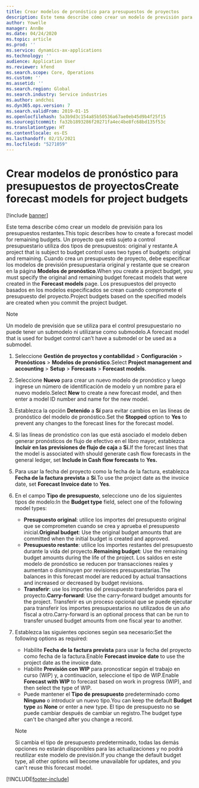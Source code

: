 ```yaml
---
title: Crear modelos de pronóstico para presupuestos de proyectos
description: Este tema describe cómo crear un modelo de previsión para los presupuestos restantes.
author: Yowelle
manager: AnnBe
ms.date: 04/24/2020
ms.topic: article
ms.prod: ''
ms.service: dynamics-ax-applications
ms.technology: ''
audience: Application User
ms.reviewer: kfend
ms.search.scope: Core, Operations
ms.custom: ''
ms.assetid: ''
ms.search.region: Global
ms.search.industry: Service industries
ms.author: andchoi
ms.dyn365.ops.version: 7
ms.search.validFrom: 2019-01-15
ms.openlocfilehash: 5a3b9d3c154a85b50536a67ae0eb45d9b4f25f15
ms.sourcegitcommit: fa32b1893286f20271fa4ec4be8fc68bd135f53c
ms.translationtype: HT
ms.contentlocale: es-ES
ms.lasthandoff: 02/15/2021
ms.locfileid: "5271059"
---
```

# <a name="create-forecast-models-for-project-budgets"></a><span data-ttu-id="931d5-103">Crear modelos de pronóstico para presupuestos de proyectos</span><span class="sxs-lookup"><span data-stu-id="931d5-103">Create forecast models for project budgets</span></span> 

[!include [banner](../includes/banner.md)]

<span data-ttu-id="931d5-104">Este tema describe cómo crear un modelo de previsión para los presupuestos restantes.</span><span class="sxs-lookup"><span data-stu-id="931d5-104">This topic describes how to create a forecast model for remaining budgets.</span></span> <span data-ttu-id="931d5-105">Un proyecto que está sujeto a control presupuestario utiliza dos tipos de presupuestos: original y restante.</span><span class="sxs-lookup"><span data-stu-id="931d5-105">A project that is subject to budget control uses two types of budgets: original and remaining.</span></span> <span data-ttu-id="931d5-106">Cuando crea un presupuesto de proyecto, debe especificar los modelos de previsión presupuestaria original y restante que se crearon en la página **Modelos de pronóstico**.</span><span class="sxs-lookup"><span data-stu-id="931d5-106">When you create a project budget, you must specify the original and remaining budget forecast models that were created in the **Forecast models** page.</span></span> <span data-ttu-id="931d5-107">Los presupuestos del proyecto basados en los modelos especificados se crean cuando compromete el presupuesto del proyecto.</span><span class="sxs-lookup"><span data-stu-id="931d5-107">Project budgets based on the specified models are created when you commit the project budget.</span></span>

> [!NOTE]
> <span data-ttu-id="931d5-108">Un modelo de previsión que se utiliza para el control presupuestario no puede tener un submodelo ni utilizarse como submodelo.</span><span class="sxs-lookup"><span data-stu-id="931d5-108">A forecast model that is used for budget control can’t have a submodel or be used as a submodel.</span></span>

1. <span data-ttu-id="931d5-109">Seleccione **Gestión de proyectos y contabilidad** > **Configuración** > **Pronósticos**  > **Modelos de pronóstico**.</span><span class="sxs-lookup"><span data-stu-id="931d5-109">Select **Project management and accounting** > **Setup** > **Forecasts**  > **Forecast models**.</span></span>
2. <span data-ttu-id="931d5-110">Seleccione **Nuevo** para crear un nuevo modelo de pronóstico y luego ingrese un número de identificación de modelo y un nombre para el nuevo modelo.</span><span class="sxs-lookup"><span data-stu-id="931d5-110">Select **New** to create a new forecast model, and then enter a model ID number and name for the new model.</span></span> 
3. <span data-ttu-id="931d5-111">Establezca la opción **Detenido** a **Sí** para evitar cambios en las líneas de pronóstico del modelo de pronóstico.</span><span class="sxs-lookup"><span data-stu-id="931d5-111">Set the **Stopped** option to **Yes** to prevent any changes to the forecast lines for the forecast model.</span></span> 
4. <span data-ttu-id="931d5-112">Si las líneas de pronóstico con las que está asociado el modelo deben generar pronósticos de flujo de efectivo en el libro mayor, establezca **Incluir en las previsiones de flujo de caja** a **Sí.**</span><span class="sxs-lookup"><span data-stu-id="931d5-112">If the forecast lines that the model is associated with should generate cash flow forecasts in the general ledger, set **Include in Cash flow forecasts** to **Yes.**</span></span> 
5. <span data-ttu-id="931d5-113">Para usar la fecha del proyecto como la fecha de la factura, establezca **Fecha de la factura prevista** a **Sí**.</span><span class="sxs-lookup"><span data-stu-id="931d5-113">To use the project date as the invoice date, set **Forecast Invoice date** to **Yes**.</span></span> 
6. <span data-ttu-id="931d5-114">En el campo **Tipo de presupuesto**, seleccione uno de los siguientes tipos de modelo:</span><span class="sxs-lookup"><span data-stu-id="931d5-114">In the **Budget type** field, select one of the following model types:</span></span>

   - <span data-ttu-id="931d5-115">**Presupuesto original**: utilice los importes del presupuesto original que se comprometen cuando se crea y aprueba el presupuesto inicial.</span><span class="sxs-lookup"><span data-stu-id="931d5-115">**Original budget**: Use the original budget amounts that are committed when the initial budget is created and approved.</span></span>
   - <span data-ttu-id="931d5-116">**Presupuesto restante**: utilice los importes restantes del presupuesto durante la vida del proyecto.</span><span class="sxs-lookup"><span data-stu-id="931d5-116">**Remaining budget**: Use the remaining budget amounts during the life of the project.</span></span> <span data-ttu-id="931d5-117">Los saldos en este modelo de pronóstico se reducen por transacciones reales y aumentan o disminuyen por revisiones presupuestarias.</span><span class="sxs-lookup"><span data-stu-id="931d5-117">The balances in this forecast model are reduced by actual transactions and increased or decreased by budget revisions.</span></span>
   - <span data-ttu-id="931d5-118">**Transferir**: use los importes del presupuesto transferidos para el proyecto.</span><span class="sxs-lookup"><span data-stu-id="931d5-118">**Carry-forward**: Use the carry-forward budget amounts for the project.</span></span> <span data-ttu-id="931d5-119">Transferir es un proceso opcional que se puede ejecutar para transferir los importes presupuestarios no utilizados de un año fiscal a otro.</span><span class="sxs-lookup"><span data-stu-id="931d5-119">Carry-forward is an optional process that can be run to transfer unused budget amounts from one fiscal year to another.</span></span>

7. <span data-ttu-id="931d5-120">Establezca las siguientes opciones según sea necesario:</span><span class="sxs-lookup"><span data-stu-id="931d5-120">Set the following options as required:</span></span>

   - <span data-ttu-id="931d5-121">Habilite **Fecha de la factura prevista** para usar la fecha del proyecto como fecha de la factura.</span><span class="sxs-lookup"><span data-stu-id="931d5-121">Enable **Forecast invoice date** to use the project date as the invoice date.</span></span>
   - <span data-ttu-id="931d5-122">Habilite **Previsión con WIP** para pronosticar según el trabajo en curso (WIP) y, a continuación, seleccione el tipo de WIP.</span><span class="sxs-lookup"><span data-stu-id="931d5-122">Enable **Forecast with WIP** to forecast based on work in progress (WIP), and then select the type of WIP.</span></span> 
   - <span data-ttu-id="931d5-123">Puede mantener el **Tipo de presupuesto** predeterminado como **Ninguno** o introducir un nuevo tipo.</span><span class="sxs-lookup"><span data-stu-id="931d5-123">You can keep the default **Budget type** as **None** or enter a new type.</span></span> <span data-ttu-id="931d5-124">El tipo de presupuesto no se puede cambiar después de cambiar un registro.</span><span class="sxs-lookup"><span data-stu-id="931d5-124">The budget type can't be changed after you change a record.</span></span>     
    > [!NOTE]
    > <span data-ttu-id="931d5-125">Si cambia el tipo de presupuesto predeterminado, todas las demás opciones no estarán disponibles para las actualizaciones y no podrá reutilizar este modelo de previsión.</span><span class="sxs-lookup"><span data-stu-id="931d5-125">If you change the default budget type, all other options will become unavailable for updates, and you can't reuse this forecast model.</span></span> 
   


 



[!INCLUDE[footer-include](../includes/footer-banner.md)]
